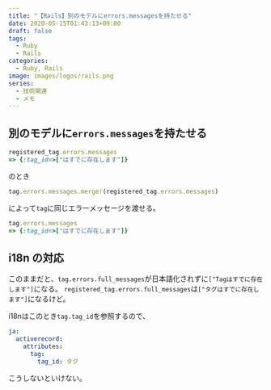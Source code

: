 ```yaml
---
title: "【Rails】別のモデルにerrors.messagesを持たせる"
date: 2020-05-15T01:43:13+09:00
draft: false
tags:
  - Ruby
  - Rails
categories:
  - Ruby, Rails
image: images/logos/rails.png
series:
  - 技術関連
  - メモ
---
```


## 別のモデルに`errors.messages`を持たせる

```rb
registered_tag.errors.messages
=> {:tag_id=>["はすでに存在します"]}
```

のとき

<!--more-->

```rb
tag.errors.messages.merge!(registered_tag.errors.messages)
```

によって`tag`に同じエラーメッセージを渡せる。

```rb
tag.errors.messages
=> {:tag_id=>["はすでに存在します"]}
```

## i18n の対応

このままだと、`tag.errors.full_messages`が日本語化されずに`["Tagはすでに存在します"]`になる。
`registered_tag.errors.full_messages`は`["タグはすでに存在します"]`になるけど。

i18nはこのとき`tag.tag_id`を参照するので、

```yml
ja:
  activerecord:
    attributes:
      tag:
        tag_id: タグ
```

こうしないといけない。
